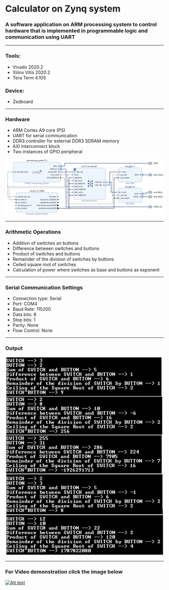 # Calculator on Zynq system
### A software application on ARM processing system to control hardware that is implemented in programmable logic and communication using UART
-------------------------------------------------------------------------------------------------------------------

### Tools:  	
* Vivado 2020.2  
* Xilinx Vitis 2020.2 
* Tera Term 4.105
### Device:
* Zedboard 
---------------------------------------------------------------------------------------------------------

### Hardware
* ARM Cortex A9 core (PS)
* UART for serial communication
* DDR3 controller for external DDR3 SDRAM memory
* AXI Interconnect block
* Two instances of GPIO peripheral

![](ResourceFiles/R3.PNG)

------------------------------------------------------------------------------------------------------------
### Arithmetic Operations
* Addition of switches an buttons
* Difference between switches and buttons
* Product of switches and buttons
* Remainder of the division of switches by buttons
* Ceiled square root of switches
* Calculation of power where switches as base and buttons as exponent
-------------------------------------------------------------------------------------------------------------
### Serial Communication Settings
* Connection type: Serial
* Port: COM4
* Baud Rate: 115200
* Data bits: 8
* Stop bits: 1
* Parity: None
* Flow Control: None
---------------------------------------------------------------------------------------------------------------
### Output
![](ResourceFiles/R4.PNG)

---------------------------------------------------------------------------------------------------------------
### For Video demonstration click the image below

[![Alt text](https://img.youtube.com/vi/l6kCm4nWI3M/0.jpg)](https://www.youtube.com/watch?v=l6kCm4nWI3M)


